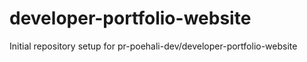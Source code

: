 # developer-portfolio-website

Initial repository setup for pr-poehali-dev/developer-portfolio-website